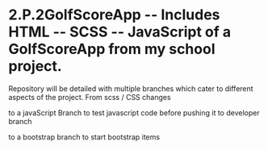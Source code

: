 # 2.P.2GolfScoreApp -- Includes HTML -- SCSS -- JavaScript of a GolfScoreApp from my school project.

Repository will be detailed with multiple branches which cater to different aspects of the project. From scss / CSS changes 

to a javaScript Branch to test javascript code before pushing it to developer branch

to a bootstrap branch to start bootstrap items
